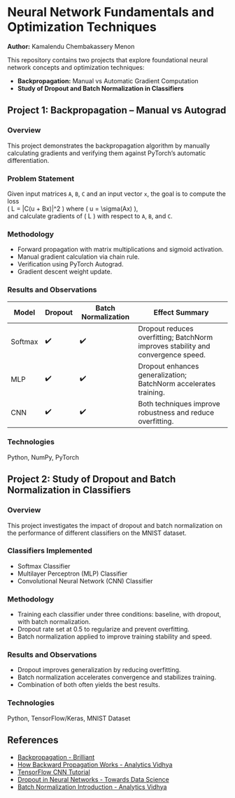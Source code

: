 # Neural Network Fundamentals and Optimization Techniques

**Author:** Kamalendu Chembakassery Menon

This repository contains two projects that explore foundational neural network concepts and optimization techniques:

- **Backpropagation:** Manual vs Automatic Gradient Computation  
- **Study of Dropout and Batch Normalization in Classifiers**


## Project 1: Backpropagation – Manual vs Autograd

### Overview  
This project demonstrates the backpropagation algorithm by manually calculating gradients and verifying them against PyTorch’s automatic differentiation.

### Problem Statement  
Given input matrices `A`, `B`, `C` and an input vector `x`, the goal is to compute the loss  
\( L = \|C(u + Bx)\|^2 \) where \( u = \sigma(Ax) \),  
and calculate gradients of \( L \) with respect to `A`, `B`, and `C`.

### Methodology  
- Forward propagation with matrix multiplications and sigmoid activation.  
- Manual gradient calculation via chain rule.  
- Verification using PyTorch Autograd.  
- Gradient descent weight update.

### Results and Observations  

| Model   | Dropout | Batch Normalization | Effect Summary                                      |
|---------|---------|---------------------|----------------------------------------------------|
| Softmax | ✔️      | ✔️                  | Dropout reduces overfitting; BatchNorm improves stability and convergence speed. |
| MLP     | ✔️      | ✔️                  | Dropout enhances generalization; BatchNorm accelerates training.                 |
| CNN     | ✔️      | ✔️                  | Both techniques improve robustness and reduce overfitting.                      |


### Technologies  
Python, NumPy, PyTorch


## Project 2: Study of Dropout and Batch Normalization in Classifiers

### Overview  
This project investigates the impact of dropout and batch normalization on the performance of different classifiers on the MNIST dataset.

### Classifiers Implemented  
- Softmax Classifier  
- Multilayer Perceptron (MLP) Classifier  
- Convolutional Neural Network (CNN) Classifier

### Methodology  
- Training each classifier under three conditions: baseline, with dropout, with batch normalization.  
- Dropout rate set at 0.5 to regularize and prevent overfitting.  
- Batch normalization applied to improve training stability and speed.

### Results and Observations  
- Dropout improves generalization by reducing overfitting.  
- Batch normalization accelerates convergence and stabilizes training.  
- Combination of both often yields the best results.

### Technologies  
Python, TensorFlow/Keras, MNIST Dataset


## References

- [Backpropagation - Brilliant](https://brilliant.org/wiki/backpropagation)  
- [How Backward Propagation Works - Analytics Vidhya](https://www.analyticsvidhya.com/blog/2021/06/how-does-backward-propagation-work-in-neural-networks/)  
- [TensorFlow CNN Tutorial](https://www.tensorflow.org/tutorials/images/cnn)  
- [Dropout in Neural Networks - Towards Data Science](https://towardsdatascience.com/dropout-in-neural-networks-47a162d621d9)  
- [Batch Normalization Introduction - Analytics Vidhya](https://www.analyticsvidhya.com/blog/2021/03/introduction-to-batch-normalization/)






